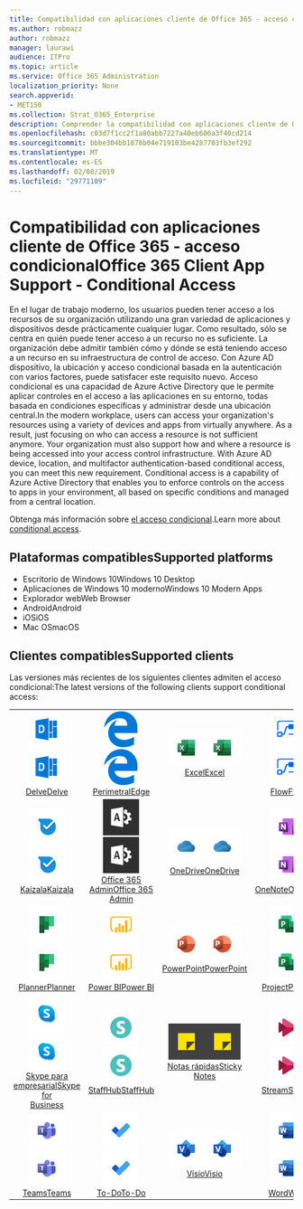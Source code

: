 ```yaml
---
title: Compatibilidad con aplicaciones cliente de Office 365 - acceso condicional
ms.author: robmazz
author: robmazz
manager: laurawi
audience: ITPro
ms.topic: article
ms.service: Office 365 Administration
localization_priority: None
search.appverid:
- MET150
ms.collection: Strat_O365_Enterprise
description: Comprender la compatibilidad con aplicaciones cliente de Office 365 para el acceso condicional
ms.openlocfilehash: c03d7f1cc2f1a80abb7227a40eb606a3f40cd214
ms.sourcegitcommit: bbbe304bb1878b04e719103be4287703fb3ef292
ms.translationtype: MT
ms.contentlocale: es-ES
ms.lasthandoff: 02/08/2019
ms.locfileid: "29771109"
---
```

# <a name="office-365-client-app-support---conditional-access"></a><span data-ttu-id="5cd5b-103">Compatibilidad con aplicaciones cliente de Office 365 - acceso condicional</span><span class="sxs-lookup"><span data-stu-id="5cd5b-103">Office 365 Client App Support - Conditional Access</span></span>

<span data-ttu-id="5cd5b-p101">En el lugar de trabajo moderno, los usuarios pueden tener acceso a los recursos de su organización utilizando una gran variedad de aplicaciones y dispositivos desde prácticamente cualquier lugar. Como resultado, sólo se centra en quién puede tener acceso a un recurso no es suficiente. La organización debe admitir también cómo y dónde se está teniendo acceso a un recurso en su infraestructura de control de acceso. Con Azure AD dispositivo, la ubicación y acceso condicional basada en la autenticación con varios factores, puede satisfacer este requisito nuevo. Acceso condicional es una capacidad de Azure Active Directory que le permite aplicar controles en el acceso a las aplicaciones en su entorno, todas basada en condiciones específicas y administrar desde una ubicación central.</span><span class="sxs-lookup"><span data-stu-id="5cd5b-p101">In the modern workplace, users can access your organization's resources using a variety of devices and apps from virtually anywhere. As a result, just focusing on who can access a resource is not sufficient anymore. Your organization must also support how and where a resource is being accessed into your access control infrastructure. With Azure AD device, location, and multifactor authentication-based conditional access, you can meet this new requirement. Conditional access is a capability of Azure Active Directory that enables you to enforce controls on the access to apps in your environment, all based on specific conditions and managed from a central location.</span></span> 

<span data-ttu-id="5cd5b-109">Obtenga más información sobre [el acceso condicional](https://docs.microsoft.com/azure/active-directory/conditional-access/).</span><span class="sxs-lookup"><span data-stu-id="5cd5b-109">Learn more about [conditional access](https://docs.microsoft.com/azure/active-directory/conditional-access/).</span></span>

## <a name="supported-platforms"></a><span data-ttu-id="5cd5b-110">Plataformas compatibles</span><span class="sxs-lookup"><span data-stu-id="5cd5b-110">Supported platforms</span></span>

 - <span data-ttu-id="5cd5b-111">Escritorio de Windows 10</span><span class="sxs-lookup"><span data-stu-id="5cd5b-111">Windows 10 Desktop</span></span>
 - <span data-ttu-id="5cd5b-112">Aplicaciones de Windows 10 moderno</span><span class="sxs-lookup"><span data-stu-id="5cd5b-112">Windows 10 Modern Apps</span></span>
 - <span data-ttu-id="5cd5b-113">Explorador web</span><span class="sxs-lookup"><span data-stu-id="5cd5b-113">Web Browser</span></span>
 - <span data-ttu-id="5cd5b-114">Android</span><span class="sxs-lookup"><span data-stu-id="5cd5b-114">Android</span></span>
 - <span data-ttu-id="5cd5b-115">iOS</span><span class="sxs-lookup"><span data-stu-id="5cd5b-115">iOS</span></span>
 - <span data-ttu-id="5cd5b-116">Mac OS</span><span class="sxs-lookup"><span data-stu-id="5cd5b-116">macOS</span></span>

## <a name="supported-clients"></a><span data-ttu-id="5cd5b-117">Clientes compatibles</span><span class="sxs-lookup"><span data-stu-id="5cd5b-117">Supported clients</span></span>

<span data-ttu-id="5cd5b-118">Las versiones más recientes de los siguientes clientes admiten el acceso condicional:</span><span class="sxs-lookup"><span data-stu-id="5cd5b-118">The latest versions of the following clients support conditional access:</span></span>

| | | | | | |
|:---:|:---:|:---:|:---:|:---:|:---:|
| <span data-ttu-id="5cd5b-119">![Icono de profundizar](media/o365-delve-64x64.png)</span><span class="sxs-lookup"><span data-stu-id="5cd5b-119">![Delve icon](media/o365-delve-64x64.png)</span></span> <br> [<span data-ttu-id="5cd5b-120">Delve</span><span class="sxs-lookup"><span data-stu-id="5cd5b-120">Delve</span></span>](https://products.office.com/business/intelligent-search) | <span data-ttu-id="5cd5b-121">![Icono de borde](media/o365-edge-64x64.png)</span><span class="sxs-lookup"><span data-stu-id="5cd5b-121">![Edge icon](media/o365-edge-64x64.png)</span></span> <br> [<span data-ttu-id="5cd5b-122">Perimetral</span><span class="sxs-lookup"><span data-stu-id="5cd5b-122">Edge</span></span>](https://www.microsoft.com/windows/microsoft-edge) | <span data-ttu-id="5cd5b-123">![Icono de Excel](media/o365-excel-64x64.png)</span><span class="sxs-lookup"><span data-stu-id="5cd5b-123">![Excel icon](media/o365-excel-64x64.png)</span></span> <br> [<span data-ttu-id="5cd5b-124">Excel</span><span class="sxs-lookup"><span data-stu-id="5cd5b-124">Excel</span></span>](https://products.office.com/excel) | <span data-ttu-id="5cd5b-125">![Icono de flujo](media/o365-flow-64x64.png)</span><span class="sxs-lookup"><span data-stu-id="5cd5b-125">![Flow icon](media/o365-flow-64x64.png)</span></span> <br> [<span data-ttu-id="5cd5b-126">Flow</span><span class="sxs-lookup"><span data-stu-id="5cd5b-126">Flow</span></span>](https://flow.microsoft.com) | <span data-ttu-id="5cd5b-127">![Icono de formularios](media/o365-forms-64x64.png)</span><span class="sxs-lookup"><span data-stu-id="5cd5b-127">![Forms icon](media/o365-forms-64x64.png)</span></span> <br> [<span data-ttu-id="5cd5b-128">Formularios</span><span class="sxs-lookup"><span data-stu-id="5cd5b-128">Forms</span></span>](https://flow.microsoft.com/connectors/shared_microsoftforms/microsoft-forms/) |
| <span data-ttu-id="5cd5b-129">![Icono de Kaizala](media/o365-kaizala-64x64.png)</span><span class="sxs-lookup"><span data-stu-id="5cd5b-129">![Kaizala icon](media/o365-kaizala-64x64.png)</span></span> <br> [<span data-ttu-id="5cd5b-130">Kaizala</span><span class="sxs-lookup"><span data-stu-id="5cd5b-130">Kaizala</span></span>](https://products.office.com/en/business/microsoft-kaizala) | <span data-ttu-id="5cd5b-131">![Icono de administración de Office 365](media/o365-o365admin-64x64.png)</span><span class="sxs-lookup"><span data-stu-id="5cd5b-131">![Office 365 Admin icon](media/o365-o365admin-64x64.png)</span></span> <br> [<span data-ttu-id="5cd5b-132">Office 365 <br> Admin</span><span class="sxs-lookup"><span data-stu-id="5cd5b-132">Office 365 <br> Admin</span></span>](https://products.office.com/business/manage-office-365-admin-app) | <span data-ttu-id="5cd5b-133">![OneDrive para el icono de negocio](media/o365-OneDrive-64x64.png)</span><span class="sxs-lookup"><span data-stu-id="5cd5b-133">![OneDrive for Business icon](media/o365-OneDrive-64x64.png)</span></span> <br> [<span data-ttu-id="5cd5b-134">OneDrive</span><span class="sxs-lookup"><span data-stu-id="5cd5b-134">OneDrive</span></span>](https://products.office.com/onedrive-for-business/online-cloud-storage) | <span data-ttu-id="5cd5b-135">![Icono de OneNote](media/o365-OneNote-64x64.png)</span><span class="sxs-lookup"><span data-stu-id="5cd5b-135">![OneNote icon](media/o365-OneNote-64x64.png)</span></span> <br> [<span data-ttu-id="5cd5b-136">OneNote</span><span class="sxs-lookup"><span data-stu-id="5cd5b-136">OneNote</span></span>](https://products.office.com/onenote) | <span data-ttu-id="5cd5b-137">![Icono de Outlook](media/o365-outlook-64x64.png)</span><span class="sxs-lookup"><span data-stu-id="5cd5b-137">![Outlook icon](media/o365-outlook-64x64.png)</span></span> <br> [<span data-ttu-id="5cd5b-138">Outlook</span><span class="sxs-lookup"><span data-stu-id="5cd5b-138">Outlook</span></span>](https://products.office.com/outlook) |
| <span data-ttu-id="5cd5b-139">![Icono de organizador](media/o365-planner-64x64.png)</span><span class="sxs-lookup"><span data-stu-id="5cd5b-139">![Planner icon](media/o365-planner-64x64.png)</span></span> <br> [<span data-ttu-id="5cd5b-140">Planner</span><span class="sxs-lookup"><span data-stu-id="5cd5b-140">Planner</span></span>](https://products.office.com/business/task-management-software) | <span data-ttu-id="5cd5b-141">![Icono de PowerBI](media/o365-powerbi-64x64.png)</span><span class="sxs-lookup"><span data-stu-id="5cd5b-141">![PowerBI icon](media/o365-powerbi-64x64.png)</span></span> <br> [<span data-ttu-id="5cd5b-142">Power BI</span><span class="sxs-lookup"><span data-stu-id="5cd5b-142">Power BI</span></span>](https://powerbi.microsoft.com) | <span data-ttu-id="5cd5b-143">![Icono de PowerPoint](media/o365-powerpoint-64x64.png)</span><span class="sxs-lookup"><span data-stu-id="5cd5b-143">![PowerPoint icon](media/o365-powerpoint-64x64.png)</span></span> <br> [<span data-ttu-id="5cd5b-144">PowerPoint</span><span class="sxs-lookup"><span data-stu-id="5cd5b-144">PowerPoint</span></span>](https://products.office.com/powerpoint) | <span data-ttu-id="5cd5b-145">![Icono de proyecto](media/o365-project-64x64.png)</span><span class="sxs-lookup"><span data-stu-id="5cd5b-145">![Project icon](media/o365-project-64x64.png)</span></span> <br> [<span data-ttu-id="5cd5b-146">Project</span><span class="sxs-lookup"><span data-stu-id="5cd5b-146">Project</span></span>](https://products.office.com/project) | <span data-ttu-id="5cd5b-147">![Icono de SharePoint](media/o365-sharepoint-64x64.png)</span><span class="sxs-lookup"><span data-stu-id="5cd5b-147">![SharePoint icon](media/o365-sharepoint-64x64.png)</span></span> <br> [<span data-ttu-id="5cd5b-148">SharePoint</span><span class="sxs-lookup"><span data-stu-id="5cd5b-148">Sharepoint</span></span>](https://products.office.com/sharepoint) 
| <span data-ttu-id="5cd5b-149">![Skype para el icono de negocio](media/o365-skypeforbusiness-64x64.png)</span><span class="sxs-lookup"><span data-stu-id="5cd5b-149">![Skype for Business icon](media/o365-skypeforbusiness-64x64.png)</span></span> <br> [<span data-ttu-id="5cd5b-150">Skype para <br> empresarial</span><span class="sxs-lookup"><span data-stu-id="5cd5b-150">Skype for <br> Business</span></span>](https://www.skype.com/business/) | <span data-ttu-id="5cd5b-151">![Icono de StaffHub](media/o365-staffhub-64x64.png)</span><span class="sxs-lookup"><span data-stu-id="5cd5b-151">![StaffHub icon](media/o365-staffhub-64x64.png)</span></span> <br> [<span data-ttu-id="5cd5b-152">StaffHub</span><span class="sxs-lookup"><span data-stu-id="5cd5b-152">StaffHub</span></span>](https://products.office.com/microsoft-staffhub/staff-scheduling-software) | <span data-ttu-id="5cd5b-153">![Icono de notas rápida](media/o365-stickynotes-64x64.png)</span><span class="sxs-lookup"><span data-stu-id="5cd5b-153">![Sticky Notes icon](media/o365-stickynotes-64x64.png)</span></span> <br> [<span data-ttu-id="5cd5b-154">Notas rápidas</span><span class="sxs-lookup"><span data-stu-id="5cd5b-154">Sticky Notes</span></span>](https://www.microsoft.com/p/microsoft-sticky-notes/9nblggh4qghw) | <span data-ttu-id="5cd5b-155">![Icono de secuencia](media/o365-stream-64x64.png)</span><span class="sxs-lookup"><span data-stu-id="5cd5b-155">![Stream icon](media/o365-stream-64x64.png)</span></span> <br> [<span data-ttu-id="5cd5b-156">Stream</span><span class="sxs-lookup"><span data-stu-id="5cd5b-156">Stream</span></span>](https://stream.microsoft.com) | <span data-ttu-id="5cd5b-157">![Influir hora de elegir icono](media/o365-sway-64x64.png)</span><span class="sxs-lookup"><span data-stu-id="5cd5b-157">![Sway icon](media/o365-sway-64x64.png)</span></span> <br> [<span data-ttu-id="5cd5b-158">Sway</span><span class="sxs-lookup"><span data-stu-id="5cd5b-158">Sway</span></span>](https://sway.com) 
| <span data-ttu-id="5cd5b-159">![Icono de equipos](media/o365-teams-64x64.png)</span><span class="sxs-lookup"><span data-stu-id="5cd5b-159">![Teams icon](media/o365-teams-64x64.png)</span></span> <br> [<span data-ttu-id="5cd5b-160">Teams</span><span class="sxs-lookup"><span data-stu-id="5cd5b-160">Teams</span></span>](https://products.office.com/microsoft-teams/group-chat-software) | <span data-ttu-id="5cd5b-161">![Icono de tareas pendientes](media/o365-todo-64x64.png)</span><span class="sxs-lookup"><span data-stu-id="5cd5b-161">![To-Do icon](media/o365-todo-64x64.png)</span></span> <br> [<span data-ttu-id="5cd5b-162">To-Do</span><span class="sxs-lookup"><span data-stu-id="5cd5b-162">To-Do</span></span>](https://todo.microsoft.com) | <span data-ttu-id="5cd5b-163">![Icono de Visio](media/o365-visio-64x64.png)</span><span class="sxs-lookup"><span data-stu-id="5cd5b-163">![Visio icon](media/o365-visio-64x64.png)</span></span> <br> [<span data-ttu-id="5cd5b-164">Visio</span><span class="sxs-lookup"><span data-stu-id="5cd5b-164">Visio</span></span>](https://products.office.com/visio/flowchart-software) | <span data-ttu-id="5cd5b-165">![Icono de Word](media/o365-word-64x64.png)</span><span class="sxs-lookup"><span data-stu-id="5cd5b-165">![Word icon](media/o365-word-64x64.png)</span></span> <br> [<span data-ttu-id="5cd5b-166">Word</span><span class="sxs-lookup"><span data-stu-id="5cd5b-166">Word</span></span>](https://products.office.com/word) | <span data-ttu-id="5cd5b-167">![Icono de yammer](media/o365-yammer-64x64.png)</span><span class="sxs-lookup"><span data-stu-id="5cd5b-167">![Yammer icon](media/o365-yammer-64x64.png)</span></span> <br> [<span data-ttu-id="5cd5b-168">Yammer</span><span class="sxs-lookup"><span data-stu-id="5cd5b-168">Yammer</span></span>](https://products.office.com/yammer/yammer-overview)